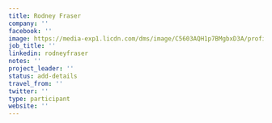 ```yaml
---
title: Rodney Fraser
company: ''
facebook: ''
image: https://media-exp1.licdn.com/dms/image/C5603AQH1p7BMgbxD3A/profile-displayphoto-shrink_800_800/0?e=1596672000&v=beta&t=vbs5eTOQjmClS1diVxvoOxuc22RxKLy6hGcA9VDDz30
job_title: ''
linkedin: rodneyfraser
notes: ''
project_leader: ''
status: add-details
travel_from: ''
twitter: ''
type: participant
website: ''
---
```


<!-- put more details about participant here -->